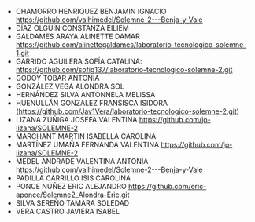 * CHAMORRO HENRIQUEZ BENJAMIN IGNACIO https://github.com/valhimedel/Solemne-2---Benja-y-Vale
* DÍAZ OLGUÍN CONSTANZA EILIEM
* GALDAMES ARAYA ALINETTE DAMAR https://github.com/alinettegaldames/laboratorio-tecnologico-solemne-1.git
* GARRIDO AGUILERA SOFÍA CATALINA: https://github.com/sofig137/laboratorio-tecnologico-solemne-2.git
* GODOY TOBAR ANTONIA
* GONZÁLEZ VEGA ALONDRA SOL
* HERNÁNDEZ SILVA ANTONNELA MELISSA
* HUENULLÁN GONZALEZ FRANSISCA ISIDORA (https://github.com/Jav1Vera/laboratorio-tecnologico-solemne-2.git)
* LIZANA ZÚÑIGA JOSEFA VALENTINA https://github.com/jo-lizana/SOLEMNE-2
* MARCHANT MARTIN ISABELLA CAROLINA
* MARTÍNEZ UMAÑA FERNANDA VALENTINA https://github.com/jo-lizana/SOLEMNE-2
* MEDEL ANDRADE VALENTINA ANTONIA https://github.com/valhimedel/Solemne-2---Benja-y-Vale
* PADILLA CARRILLO ISIS CAROLINA
* PONCE NÚÑEZ ERIC ALEJANDRO https://github.com/eric-aponce/Solemne2_Alondra-Eric.git
* SILVA SEREÑO TAMARA SOLEDAD
* VERA CASTRO JAVIERA ISABEL
